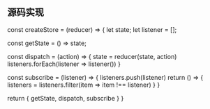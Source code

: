## 源码实现

const createStore = (reducer) => {
  let state;
  let listener = [];

  const getState = () => state;

  const dispatch = (action) => {
    state = reducer(state, action)
    listeners.forEach(listener => listener())
  }

  const subscribe = (listener) => {
    listeners.push(listener)
    return () => {
      listeners = listeners.filter(item => item !== listener)
    }
  }

  return {
    getState,
    dispatch,
    subscribe
  }
}